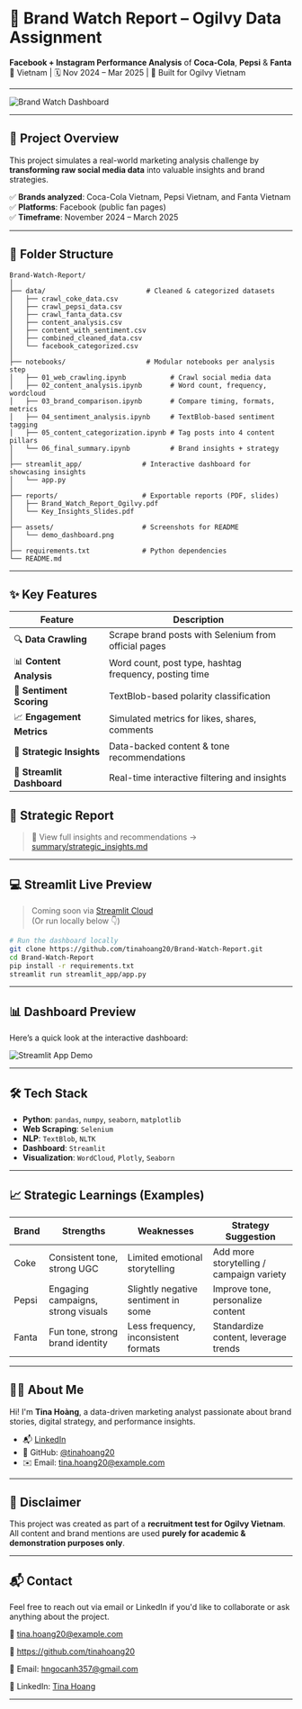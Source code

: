 # 🚀 Brand Watch Report – Ogilvy Data Assignment

**Facebook + Instagram Performance Analysis** of **Coca-Cola**, **Pepsi** & **Fanta**  
📍 Vietnam | 🗓️ Nov 2024 – Mar 2025 | 💼 Built for Ogilvy Vietnam

---

![Brand Watch Dashboard](https://github.com/tinahoang20/Brand-Watch-Report/blob/main/assets/demo_dashboard.png)

---

## 📌 Project Overview

This project simulates a real-world marketing analysis challenge by **transforming raw social media data** into valuable insights and brand strategies.

✅ **Brands analyzed**: Coca-Cola Vietnam, Pepsi Vietnam, and Fanta Vietnam  
✅ **Platforms**: Facebook (public fan pages)  
✅ **Timeframe**: November 2024 – March 2025

---

## 📁 Folder Structure

```
Brand-Watch-Report/
│
├── data/                         # Cleaned & categorized datasets
│   ├── crawl_coke_data.csv
│   ├── crawl_pepsi_data.csv
│   ├── crawl_fanta_data.csv
│   ├── content_analysis.csv
│   ├── content_with_sentiment.csv
│   ├── combined_cleaned_data.csv
│   └── facebook_categorized.csv
│
├── notebooks/                    # Modular notebooks per analysis step
│   ├── 01_web_crawling.ipynb           # Crawl social media data
│   ├── 02_content_analysis.ipynb       # Word count, frequency, wordcloud
│   ├── 03_brand_comparison.ipynb       # Compare timing, formats, metrics
│   ├── 04_sentiment_analysis.ipynb     # TextBlob-based sentiment tagging
│   ├── 05_content_categorization.ipynb # Tag posts into 4 content pillars
│   └── 06_final_summary.ipynb          # Brand insights + strategy
│
├── streamlit_app/               # Interactive dashboard for showcasing insights
│   └── app.py
│
├── reports/                     # Exportable reports (PDF, slides)
│   ├── Brand_Watch_Report_Ogilvy.pdf
│   └── Key_Insights_Slides.pdf
│
├── assets/                      # Screenshots for README
│   └── demo_dashboard.png
│
├── requirements.txt             # Python dependencies
└── README.md
```

---

## ✨ Key Features

| Feature                 | Description |
|------------------------|-------------|
| 🔍 **Data Crawling**     | Scrape brand posts with Selenium from official pages |
| 📊 **Content Analysis**  | Word count, post type, hashtag frequency, posting time |
| 💬 **Sentiment Scoring** | TextBlob-based polarity classification |
| 📈 **Engagement Metrics**| Simulated metrics for likes, shares, comments |
| 🧠 **Strategic Insights**| Data-backed content & tone recommendations |
| 📱 **Streamlit Dashboard**| Real-time interactive filtering and insights |
## 📘 Strategic Report

> 📂 View full insights and recommendations → [summary/strategic_insights.md](summary/strategic_insights.md)


---

## 💻 Streamlit Live Preview

> Coming soon via [Streamlit Cloud](https://streamlit.io/cloud)  
> (Or run locally below 👇)

```bash
# Run the dashboard locally
git clone https://github.com/tinahoang20/Brand-Watch-Report.git
cd Brand-Watch-Report
pip install -r requirements.txt
streamlit run streamlit_app/app.py
```

---

## 📊 Dashboard Preview

Here’s a quick look at the interactive dashboard:

![Streamlit App Demo](https://github.com/tinahoang20/Brand-Watch-Report/blob/main/assets/demo_dashboard.png)

---

## 🛠 Tech Stack

- **Python**: `pandas`, `numpy`, `seaborn`, `matplotlib`
- **Web Scraping**: `Selenium`
- **NLP**: `TextBlob`, `NLTK`
- **Dashboard**: `Streamlit`
- **Visualization**: `WordCloud`, `Plotly`, `Seaborn`

---

## 📈 Strategic Learnings (Examples)

| Brand | Strengths                            | Weaknesses                          | Strategy Suggestion                          |
|-------|--------------------------------------|-------------------------------------|----------------------------------------------|
| Coke  | Consistent tone, strong UGC          | Limited emotional storytelling      | Add more storytelling / campaign variety     |
| Pepsi | Engaging campaigns, strong visuals   | Slightly negative sentiment in some| Improve tone, personalize content            |
| Fanta | Fun tone, strong brand identity      | Less frequency, inconsistent formats| Standardize content, leverage trends         |

---

## 👩‍💻 About Me

Hi! I'm **Tina Hoàng**, a data-driven marketing analyst passionate about brand stories, digital strategy, and performance insights.

- 📬 [LinkedIn](https://www.linkedin.com/in/your-profile)
- 🐙 GitHub: [@tinahoang20](https://github.com/tinahoang20)
- ✉️ Email: tina.hoang20@example.com

---

## 🔐 Disclaimer

This project was created as part of a **recruitment test for Ogilvy Vietnam**.  
All content and brand mentions are used **purely for academic & demonstration purposes only**.


---


## 📬 Contact

Feel free to reach out via email or LinkedIn if you'd like to collaborate or ask anything about the project.

📨 tina.hoang20@example.com

🔗 https://github.com/tinahoang20

📧 Email: hngocanh357@gmail.com

🔗 LinkedIn: [Tina Hoang](https://www.linkedin.com/in/im-hoangngocanh)

---

